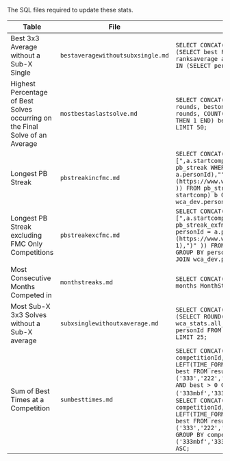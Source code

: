 The SQL files required to update these stats.

|Table|File|SQL|Notes|
|--|--|--|--|
|Best 3x3 Average without a Sub-X Single|`bestaveragewithoutsubxsingle.md`|```SELECT CONCAT("[",p.name,"](https://www.worldcubeassociation.org/persons/",a.personId,")") name, p.countryId, (SELECT best FROM rankssingle WHERE eventId = '333' AND personId = a.personId) single, a.best average FROM ranksaverage a INNER JOIN persons p ON p.subid = 1 AND a.personId = p.id WHERE a.eventId = '333' AND personId NOT IN (SELECT personId FROM rankssingle WHERE eventId = '333' AND best < 600) ORDER BY average ASC LIMIT 25;```|Change `best < 600` to value for each table|
|Highest Percentage of Best Solves occurring on the Final Solve of an Average|`mostbestaslastsolve.md`|```SELECT CONCAT("[",personname,"](https://www.worldcubeassociation.org/persons/",personId,")") name, countryId, rounds, bestonlast, ROUND(bestonlast/rounds*100,2) percent FROM (SELECT personId, personName, countryId, COUNT(*) rounds, COUNT(CASE WHEN value5 > 0 AND value5 < value1 AND value5 < value2 AND value5 < value3 AND value5 < value4 THEN 1 END) bestonlast FROM wca_dev.results GROUP BY personId HAVING COUNT(*) >= 100) a ORDER BY percent DESC LIMIT 50;```|Change 100 to value required for each table (takes 20 secs for each table)|
|Longest PB Streak|`pbstreakincfmc.md`|```SELECT CONCAT("[",p.name,"](https://www.worldcubeassociation.org/persons/",a.personId,")"), a.pbStreak, CONCAT("[",a.startcomp,"](https://www.worldcubeassociation.org/competitions/",a.startcomp,")"), IF((SELECT id FROM pb_streak WHERE personId = a.personId AND endcomp = a.endComp)=(SELECT MAX(id) FROM pb_streak WHERE personId = a.personId),"",CONCAT("[",(SELECT competitionId FROM pb_streak WHERE id = a.id + 1),"](https://www.worldcubeassociation.org/competitions/",(SELECT competitionId FROM pb_streak WHERE id = a.id + 1),")" )) FROM pb_streak a INNER JOIN (SELECT personId, startcomp, MAX(pbStreak) maxpbs FROM pb_streak GROUP BY personId, startcomp) b ON a.personId = b.personId and a.startcomp = b.startcomp and b.maxpbs = a.pbstreak JOIN wca_dev.persons p ON a.personId = p.id ORDER BY a.pbStreak DESC LIMIT 100;```|(about 45 secs)|
|Longest PB Streak excluding FMC Only Competitions|`pbstreakexcfmc.md`|```SELECT CONCAT("[",p.name,"](https://www.worldcubeassociation.org/persons/",a.personId,")"), a.pbStreak, CONCAT("[",a.startcomp,"](https://www.worldcubeassociation.org/competitions/",a.startcomp,")"), IF((SELECT id FROM pb_streak_exfmc WHERE personId = a.personId AND endcomp = a.endComp)=(SELECT MAX(id) FROM pb_streak_exfmc WHERE personId = a.personId),"",CONCAT("[",(SELECT competitionId FROM pb_streak_exfmc WHERE id = a.id + 1),"](https://www.worldcubeassociation.org/competitions/",(SELECT competitionId FROM pb_streak_exfmc WHERE id = a.id + 1),")" )) FROM pb_streak_exfmc a INNER JOIN (SELECT personId, startcomp, MAX(pbStreak) maxpbs FROM pb_streak_exfmc GROUP BY personId, startcomp) b ON a.personId = b.personId and a.startcomp = b.startcomp and b.maxpbs = a.pbstreak JOIN wca_dev.persons p ON a.personId = p.id ORDER BY a.pbStreak DESC LIMIT 100;```|(about 45 secs)|
|Most Consecutive Months Competed in|`monthstreaks.md`|```SELECT CONCAT("[",name,"](https://www.worldcubeassociation.org/persons/",personId,")") Name, countryId Country, months MonthStreak FROM monthsbyperson ORDER BY months DESC LIMIT 100;```|Requires `/queries/monthstreaks.sql` (takes 3-4 hours)|
|Most Sub-X 3x3 Solves without a Sub-X average|`subxsinglewithoutxaverage.md`|```SELECT CONCAT("[",personname,"](https://www.worldcubeassociation.org/persons/",personId,")"), COUNT(*) subx, (SELECT ROUND(best/100,2) FROM wca_dev.ranksaverage WHERE personId = a.personId AND eventId = '333') avg FROM wca_stats.all_single_results a WHERE value > 0 AND value < 1000 AND eventId = '333' AND personId NOT IN (SELECT personId FROM wca_dev.ranksaverage WHERE eventId = '333' AND best < 1000) GROUP BY personId ORDER BY COUNT(*) DESC LIMIT 25;```|Change `best < 1000` and `value < 1000` to value for each X value (takes <2 secs for each table)|
|Sum of Best Times at a Competition|`sumbesttimes.md`|```SELECT CONCAT("[",competitionId,"](https://www.worldcubeassociation.org/competitions/",competitionId,")") competitionId, (SELECT countryId FROM competitions WHERE id = a.competitionId) country, LEFT(TIME_FORMAT(SEC_TO_TIME(SUM(best)/100),"%i:%s.%f"),8) `sum` FROM (SELECT competitionId, eventId, MIN(best) best FROM results WHERE competitionId IN (SELECT competitionId FROM results WHERE eventId IN ('333','222','444','555','666','777','333oh','333bf','333ft','clock','skewb','pyram','minx','sq1','444bf','555bf') AND best > 0 GROUP BY competitionId HAVING COUNT(DISTINCT eventId) = 16) AND best > 0 AND eventId NOT IN ('333mbf','333fm') GROUP BY competitionId, eventId) a GROUP BY competitionId ORDER BY SUM(best) ASC LIMIT 100;``` and ```SELECT CONCAT("[",competitionId,"](https://www.worldcubeassociation.org/competitions/",competitionId,")") competitionId, (SELECT countryId FROM competitions WHERE id = a.competitionId) country, LEFT(TIME_FORMAT(SEC_TO_TIME(SUM(best)/100),"%i:%s.%f"),8) `sum` FROM (SELECT competitionId, eventId, MIN(best) best FROM results WHERE competitionId IN (SELECT competitionId FROM results WHERE eventId IN ('333','222','444','555','666','777','333oh','333bf','333ft','clock','skewb','pyram','minx','sq1') AND best > 0 GROUP BY competitionId HAVING COUNT(DISTINCT eventId) = 14) AND best > 0 AND eventId NOT IN ('333mbf','333fm','444bf','555bf') GROUP BY competitionId, eventId) a GROUP BY competitionId ORDER BY SUM(best) ASC;```|(takes about 12 secs each)|
